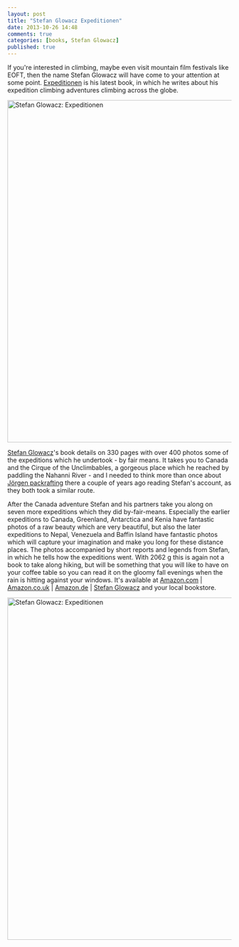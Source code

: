 ```yaml
---
layout: post
title: "Stefan Glowacz Expeditionen"
date: 2013-10-26 14:48
comments: true
categories: [books, Stefan Glowacz]
published: true
---
```


If you're interested in climbing, maybe even visit mountain film festivals like EOFT, then the name Stefan Glowacz will have come to your attention at some point. [Expeditionen](http://www.delius-klasing.de/buecher/Stefan+Glowacz+Expeditionen.41868.html) is his latest book, in which he writes about his expedition climbing adventures climbing across the globe.

<a href="http://www.flickr.com/photos/hendrikmorkel/10472541985/" title="Stefan Glowacz: Expeditionen by HendrikMorkel, on Flickr"><img src="http://farm4.staticflickr.com/3771/10472541985_640e1a03f2_b.jpg" width="1024" height="768" alt="Stefan Glowacz: Expeditionen"></a>

<!-- more -->

[Stefan Glowacz](http://glowacz.de/)'s book details on 330 pages with over 400 photos some of the expeditions which he undertook - by fair means. It takes you to Canada and the Cirque of the Unclimbables, a gorgeous place which he reached by paddling the Nahanni River - and I needed to think more than once about [Jörgen packrafting](http://www.fjaderlatt.se/2011/08/nahanni-i-labor-pains.html) there a couple of years ago reading Stefan's account, as they both took a similar route. 

After the Canada adventure Stefan and his partners take you along on seven more expeditions which they did by-fair-means. Especially the earlier expeditions to Canada, Greenland, Antarctica and Kenia have fantastic photos of a raw beauty which are very beautiful, but also the later expeditions to Nepal, Venezuela and Baffin Island have fantastic photos which will capture your imagination and make you long for these distance places. The photos accompanied by short reports and legends from Stefan, in which he tells how the expeditions went. 
With 2062 g this is again not a book to take along hiking, but will be something that you will like to have on your coffee table so you can read it on the gloomy fall evenings when the rain is hitting against your windows. It's available at [Amazon.com](http://amzn.to/1drszij) | [Amazon.co.uk](http://amzn.to/1fZFhpB) | [Amazon.de](http://amzn.to/V1AwxB) | [Stefan Glowacz](http://glowacz.de/buch.html) and your local bookstore.

<a href="http://www.flickr.com/photos/hendrikmorkel/10472564394/" title="Stefan Glowacz: Expeditionen by HendrikMorkel, on Flickr"><img src="http://farm3.staticflickr.com/2849/10472564394_bf51afed68_b.jpg" width="1024" height="768" alt="Stefan Glowacz: Expeditionen"></a>
